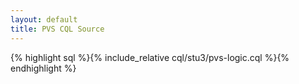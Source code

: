 ```yaml
---
layout: default
title: PVS CQL Source
---
```


{% highlight sql %}{% include_relative cql/stu3/pvs-logic.cql %}{% endhighlight %}
